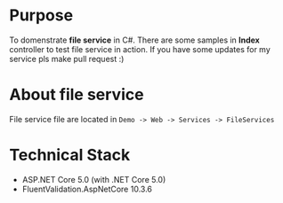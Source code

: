 # Purpose
To domenstrate **file service** in C#. There are some samples in **Index** controller to test file service in action. If you have some updates for my service pls make pull request :)

# About file service 
File service file are located in `Demo -> Web -> Services -> FileServices`

# Technical Stack
- ASP.NET Core 5.0 (with .NET Core 5.0)
- FluentValidation.AspNetCore 10.3.6
